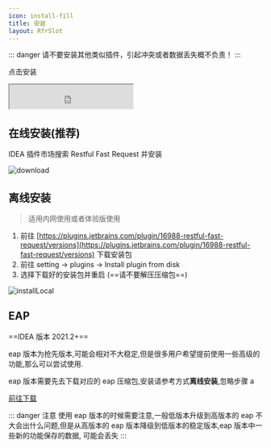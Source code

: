 ```yaml
---
icon: install-fill
title: 安装
layout: RfrSlot
---
```


::: danger
请不要安装其他类似插件，引起冲突或者数据丢失概不负责！
:::

点击安装

<iframe width="245px" height="48px" src="https://plugins.jetbrains.com/embeddable/install/16988"></iframe>

## 在线安装(推荐)

IDEA 插件市场搜索 Restful Fast Request 并安装

![download](/img/download.png)

## 离线安装

> 适用内网使用或者体验版使用

1. 前往 [https://plugins.jetbrains.com/plugin/16988-restful-fast-request/versions](https://plugins.jetbrains.com/plugin/16988-restful-fast-request/versions) 下载安装包
2. 前往 setting → plugins → Install plugin from disk
3. 选择下载好的安装包并重启 (==请不要解压压缩包==)

![installLocal](/img/installLocal.png)

## EAP

==IDEA 版本 2021.2+==

eap 版本为抢先版本,可能会相对不大稳定,但是很多用户希望提前使用一些高级的功能,那么可以尝试使用.

eap 版本需要先去下载对应的 eap 压缩包,安装请参考方式**离线安装**,忽略步骤 a

[前往下载](https://plugins.jetbrains.com/plugin/16988-restful-fast-request/versions/eap)

::: danger 注意
使用 eap 版本的时候需要注意,一般低版本升级到高版本的 eap 不大会出什么问题,但是从高版本的 eap 版本降级到低版本的稳定版本,eap 版本中一些新的功能保存的数据,
可能会丢失
:::
